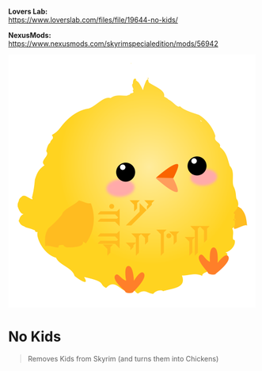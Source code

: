 **Lovers Lab:**  
https://www.loverslab.com/files/file/19644-no-kids/

**NexusMods:**  
https://www.nexusmods.com/skyrimspecialedition/mods/56942

![No Kids](Images/no_kids_small.png)

# No Kids

> Removes Kids from Skyrim (and turns them into Chickens)